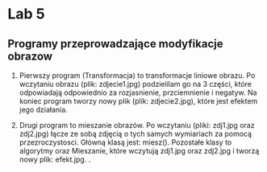 # Lab 5
## Programy przeprowadzające modyfikacje obrazow
1. Pierwszy program (Transformacja) to transformacje liniowe obrazu.
Po wczytaniu obrazu (plik: zdjecie1.jpg) podzielilam go na 3 części, które odpowiadają odpowiednio za rozjasnienie, przciemnienie i negatyw.
Na koniec program tworzy nowy plik (plik: zdjecie2.jpg), które jest efektem jego działania.

2. Drugi program to mieszanie obrazów.
Po wczytaniu (pliki: zdj1.jpg oraz zdj2.jpg) łącze ze sobą zdjęcią o tych samych wymiariach za pomocą przezroczystosci. 
Główną klasą jest: miesz(). Pozostałe klasy to algorytmy oraz Mieszanie, które wczytują zdj1.jpg oraz zdj2.jpg i tworzą nowy plik: efekt.jpg. .

